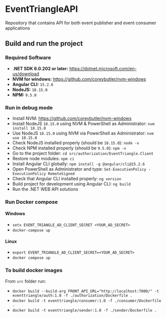# EventTriangleAPI

Repository that contains API for both event publisher and event consumer applications

## Build and run the project

### Required Software

- **.NET SDK 6.0.202 or later:** https://dotnet.microsoft.com/en-us/download
- **NVM for windows:** https://github.com/coreybutler/nvm-windows
- **Angular CLI:** `15.2.6`
- **NodeJS:** `18.15.0`
- **NPM:** `9.5.0`

### Run in debug mode

- Install NVM: https://github.com/coreybutler/nvm-windows
- Install NodeJS `18.15.0` using NVM & PowerShell as Administrator: `nvm install 18.15.0`
- Use NodeJS `18.15.0` using NVM via PowerShell as Administrator: `nvm use 18.15.0`
- Check NodeJS installed properly (should be `18.15.0`): `node -v`
- Check NPM installed properly (should be `9.5.0`): `npm -v`
- Go to the project folder: `cd src/authorization/EventTriangle.Client`
- Restore node modules: `npm ci`
- Install Angular CLI globally: `npm install -g @angular/cli@15.2.6`
- Open PowerShell as Administrator and type: `Set-ExecutionPolicy -ExecutionPolicy RemoteSigned`
- Check that Angular CLI installed properly: `ng version`
- Build project for development using Angular CLI: `ng build`
- Run the .NET WEB API solutions

### Run Docker compose

#### Windows

- `setx EVENT_TRIANGLE_AD_CLIENT_SECRET <YOUR_AD_SECRET>`
- `docker-compose up`

#### Linux

- `export EVENT_TRIANGLE_AD_CLIENT_SECRET=<YOUR_AD_SECRET>`
- `docker compose up`

### To build docker images

From `src` folder run:

- `docker build --build-arg FRONT_API_URL="http://localhost:7000/" -t eventtriangle/auth:1.0 -f ./authorization/Dockerfile .`
- `docker build -t eventtriangle/consumer:1.0 -f ./consumer/Dockerfile . `
- `docker build -t eventtriangle/sender:1.0 -f ./sender/Dockerfile .`